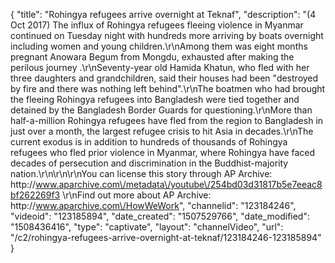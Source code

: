 {
    "title": "Rohingya refugees arrive overnight at Teknaf",
    "description": "(4 Oct 2017) The influx of Rohingya refugees fleeing violence in Myanmar continued on Tuesday night with hundreds more arriving by boats overnight including women and young children.\r\nAmong them was eight months pregnant Anowara Begum from Mongdu, exhausted after making the perilous journey .\r\nSeventy-year old Hamida Khatun, who fled with her three daughters and grandchildren, said their houses had been \"destroyed by fire and there was nothing left behind\".\r\nThe boatmen who had brought the fleeing Rohingya refugees into Bangladesh were tied together and detained by the Bangladesh Border Guards for questioning.\r\nMore than half-a-million Rohingya refugees have fled from the region to Bangladesh in just over a month, the largest refugee crisis to hit Asia in decades.\r\nThe current exodus is in addition to hundreds of thousands of Rohingya refugees who fled prior violence in Myanmar, where Rohingya have faced decades of persecution and discrimination in the Buddhist-majority nation.\r\n\r\n\r\nYou can license this story through AP Archive: http:\/\/www.aparchive.com\/metadata\/youtube\/254bd03d31817b5e7eeac8bf262269f3 \r\nFind out more about AP Archive: http:\/\/www.aparchive.com\/HowWeWork",
    "channelid": "123184246",
    "videoid": "123185894",
    "date_created": "1507529766",
    "date_modified": "1508436416",
    "type": "captivate",
    "layout": "channelVideo",
    "url": "\/c2\/rohingya-refugees-arrive-overnight-at-teknaf\/123184246-123185894"
}